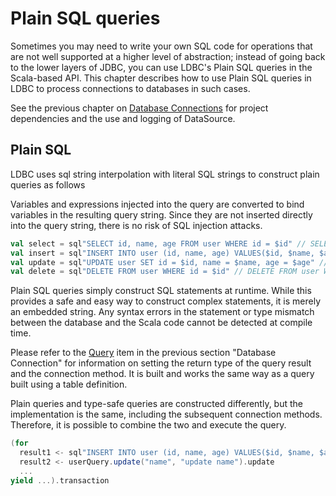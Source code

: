 # Plain SQL queries

Sometimes you may need to write your own SQL code for operations that are not well supported at a higher level of abstraction; instead of going back to the lower layers of JDBC, you can use LDBC's Plain SQL queries in the Scala-based API.
This chapter describes how to use Plain SQL queries in LDBC to process connections to databases in such cases.

See the previous chapter on [Database Connections](http://localhost:4000/en/04-Database-Connection.html) for project dependencies and the use and logging of DataSource.

## Plain SQL

LDBC uses sql string interpolation with literal SQL strings to construct plain queries as follows

Variables and expressions injected into the query are converted to bind variables in the resulting query string. Since they are not inserted directly into the query string, there is no risk of SQL injection attacks.

```scala 3
val select = sql"SELECT id, name, age FROM user WHERE id = $id" // SELECT id, name, age FROM user WHERE id = ?
val insert = sql"INSERT INTO user (id, name, age) VALUES($id, $name, $age)" // INSERT INTO user (id, name, age) VALUES(?, ?, ?)
val update = sql"UPDATE user SET id = $id, name = $name, age = $age" // UPDATE user SET id = ?, name = ?, age = ?
val delete = sql"DELETE FROM user WHERE id = $id" // DELETE FROM user WHERE id = ?
```

Plain SQL queries simply construct SQL statements at runtime. While this provides a safe and easy way to construct complex statements, it is merely an embedded string. Any syntax errors in the statement or type mismatch between the database and the Scala code cannot be detected at compile time.

Please refer to the [Query](http://localhost:4000/en/04-Database-Connection.html#Query) item in the previous section "Database Connection" for information on setting the return type of the query result and the connection method.
It is built and works the same way as a query built using a table definition.

Plain queries and type-safe queries are constructed differently, but the implementation is the same, including the subsequent connection methods. Therefore, it is possible to combine the two and execute the query.

```scala 3
(for
  result1 <- sql"INSERT INTO user (id, name, age) VALUES($id, $name, $age)".update
  result2 <- userQuery.update("name", "update name").update
  ...
yield ...).transaction
```
